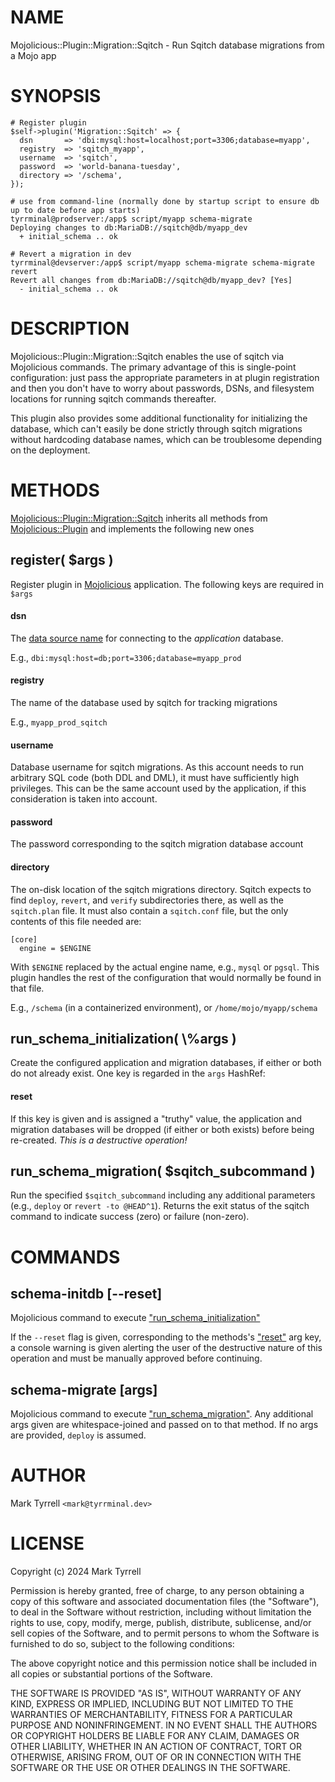 # NAME

Mojolicious::Plugin::Migration::Sqitch - Run Sqitch database migrations from a Mojo app

# SYNOPSIS

    # Register plugin
    $self->plugin('Migration::Sqitch' => {
      dsn       => 'dbi:mysql:host=localhost;port=3306;database=myapp',
      registry  => 'sqitch_myapp',
      username  => 'sqitch',
      password  => 'world-banana-tuesday',
      directory => '/schema',
    });

    # use from command-line (normally done by startup script to ensure db up to date before app starts)
    tyrrminal@prodserver:/app$ script/myapp schema-migrate
    Deploying changes to db:MariaDB://sqitch@db/myapp_dev
      + initial_schema .. ok

    # Revert a migration in dev
    tyrrminal@devserver:/app$ script/myapp schema-migrate schema-migrate revert
    Revert all changes from db:MariaDB://sqitch@db/myapp_dev? [Yes] 
      - initial_schema .. ok

# DESCRIPTION

Mojolicious::Plugin::Migration::Sqitch enables the use of sqitch via Mojolicious
commands. The primary advantage of this is single-point configuration: just pass
the appropriate parameters in at plugin registration and then you don't have to
worry about passwords, DSNs, and filesystem locations for running sqitch commands
thereafter.

This plugin also provides some additional functionality for initializing the 
database, which can't easily be done strictly through sqitch migrations without
hardcoding database names, which can be troublesome depending on the deployment.

# METHODS

[Mojolicious::Plugin::Migration::Sqitch](https://metacpan.org/pod/Mojolicious%3A%3APlugin%3A%3AMigration%3A%3ASqitch) inherits all methods from 
[Mojolicious::Plugin](https://metacpan.org/pod/Mojolicious%3A%3APlugin) and implements the following new ones

## register( $args )

Register plugin in [Mojolicious](https://metacpan.org/pod/Mojolicious) application. The following keys are required
in `$args`

#### dsn

The [data source name](https://en.wikipedia.org/wiki/Data_source_name) for 
connecting to the _application_ database.

E.g., `dbi:mysql:host=db;port=3306;database=myapp_prod`

#### registry

The name of the database used by sqitch for tracking migrations

E.g., `myapp_prod_sqitch`

#### username

Database username for sqitch migrations. As this account needs to run arbitrary
SQL code (both DDL and DML), it must have sufficiently high privileges. This
can be the same account used by the application, if this consideration is taken
into account.

#### password

The password corresponding to the sqitch migration database account

#### directory

The on-disk location of the sqitch migrations directory. Sqitch expects to find
`deploy`, `revert`, and `verify` subdirectories there, as well as the 
`sqitch.plan` file. It must also contain a `sqitch.conf` file, but the only
contents of this file needed are:

    [core]
      engine = $ENGINE

With `$ENGINE` replaced by the actual engine name, e.g., `mysql` or `pgsql`.
This plugin handles the rest of the configuration that would normally be found
in that file.

E.g., `/schema` (in a containerized environment), or `/home/mojo/myapp/schema`

## run\_schema\_initialization( \\%args )

Create the configured application and migration databases, if either or both
do not already exist. One key is regarded in the `args` HashRef:

#### reset

If this key is given and is assigned a "truthy" value, the application and 
migration databases will be dropped (if either or both exists) before being 
re-created. _This is a destructive operation!_

## run\_schema\_migration( $sqitch\_subcommand )

Run the specified `$sqitch_subcommand` including any additional parameters 
(e.g., `deploy` or `revert -to @HEAD^1`). Returns the exit status of the 
sqitch command to indicate success (zero) or failure (non-zero).

# COMMANDS

## schema-initdb \[--reset\]

Mojolicious command to execute ["run\_schema\_initialization"](#run_schema_initialization)

If the `--reset` flag is given, corresponding to the methods's ["reset"](#reset) arg 
key, a console warning is given alerting the user of the destructive nature of 
this operation and must be manually approved before continuing.

## schema-migrate \[args\]

Mojolicious command to execute ["run\_schema\_migration"](#run_schema_migration). Any additional args
given are whitespace-joined and passed on to that method. If no args are 
provided, `deploy` is assumed.

# AUTHOR

Mark Tyrrell `<mark@tyrrminal.dev>`

# LICENSE

Copyright (c) 2024 Mark Tyrrell

Permission is hereby granted, free of charge, to any person obtaining a copy
of this software and associated documentation files (the "Software"), to deal
in the Software without restriction, including without limitation the rights
to use, copy, modify, merge, publish, distribute, sublicense, and/or sell
copies of the Software, and to permit persons to whom the Software is
furnished to do so, subject to the following conditions:

The above copyright notice and this permission notice shall be included in all
copies or substantial portions of the Software.

THE SOFTWARE IS PROVIDED "AS IS", WITHOUT WARRANTY OF ANY KIND, EXPRESS OR
IMPLIED, INCLUDING BUT NOT LIMITED TO THE WARRANTIES OF MERCHANTABILITY,
FITNESS FOR A PARTICULAR PURPOSE AND NONINFRINGEMENT. IN NO EVENT SHALL THE
AUTHORS OR COPYRIGHT HOLDERS BE LIABLE FOR ANY CLAIM, DAMAGES OR OTHER
LIABILITY, WHETHER IN AN ACTION OF CONTRACT, TORT OR OTHERWISE, ARISING FROM,
OUT OF OR IN CONNECTION WITH THE SOFTWARE OR THE USE OR OTHER DEALINGS IN THE
SOFTWARE.
